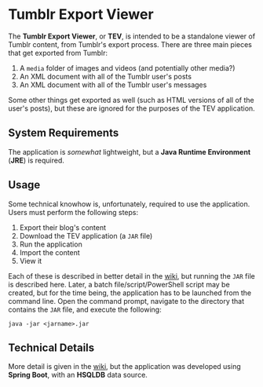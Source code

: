 # Tumblr Export Viewer

The **Tumblr Export Viewer**, or **TEV**, is intended to be a standalone viewer of Tumblr content, from Tumblr's export process. There are three main pieces that get exported from Tumblr:

1. A `media` folder of images and videos (and potentially other media?)
1. An XML document with all of the Tumblr user's posts
1. An XML document with all of the Tumblr user's messages

Some other things get exported as well (such as HTML versions of all of the user's posts), but these are ignored for the purposes of the TEV application.

## System Requirements

The application is *somewhat* lightweight, but a **Java Runtime Environment** (**JRE**) is required.

## Usage

Some technical knowhow is, unfortunately, required to use the application. Users must perform the following steps:

1. Export their blog's content
1. Download the TEV application (a `JAR` file)
1. Run the application
1. Import the content
1. View it

Each of these is described in better detail in the [wiki](https://github.com/tiyb/tev/wiki), but running the `JAR` file is described here. Later, a batch file/script/PowerShell script may be created, but for the time being, the application has to be launched from the command line. Open the command prompt, navigate to the directory that contains the `JAR` file, and execute the following:

```
java -jar <jarname>.jar
```

## Technical Details

More detail is given in the [wiki](https://github.com/tiyb/tev/wiki), but the application was developed using **Spring Boot**, with an **HSQLDB** data source.
